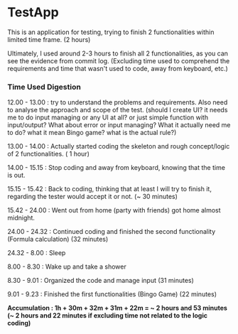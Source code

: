 # TestApp
This is an application for testing, trying to finish 2 functionalities within limited time frame. (2 hours)

Ultimately, I used around 2-3 hours to finish all 2 functionalities, as you can see the evidence from commit log.
(Excluding time used to comprehend the requirements and time that wasn't used to code, away from keyboard, etc.)

### Time Used Digestion
12.00 - 13.00 : try to understand the problems and requirements. Also need to analyse the approach and scope of the test.
(should I create UI? it needs me to do input managing or any UI at all? or just simple function with input/output? What about error or input managing? What it actually need me to do? what it mean Bingo game? what is the actual rule?)

13.00 - 14.00 : Actually started coding the skeleton and rough concept/logic of 2 functionalities. ( 1 hour)

14.00 - 15.15 : Stop coding and away from keyboard, knowing that the time is out.

15.15 - 15.42 : Back to coding, thinking that at least I will try to finish it, regarding the tester would accept it or not. (~ 30 minutes)

15.42 - 24.00 : Went out from home (party with friends) got home almost midnight.

24.00 - 24.32 : Continued coding and finished the second functionality (Formula calculation) (32 minutes)

24.32 - 8.00 : Sleep

8.00 - 8.30 : Wake up and take a shower

8.30 - 9.01 : Organized the code and manage input (31 minutes)

9.01 - 9.23 : Finished the first functionalities (Bingo Game) (22 minutes)

**Accumulation : 1h + 30m + 32m + 31m + 22m = ~ 2 hours and 53 minutes (~ 2 hours and 22 minutes if excluding time not related to the logic coding)**
